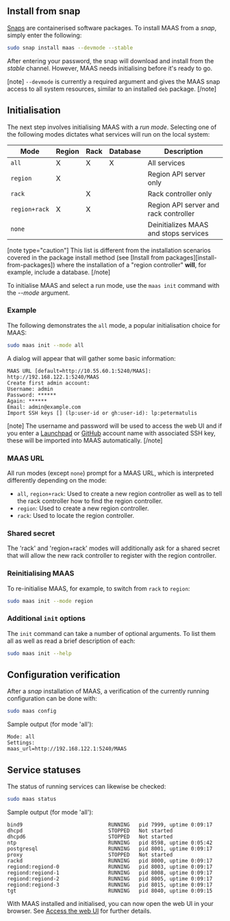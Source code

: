 <!--
Todo:
- Track bug: https://goo.gl/Yifghb
-->
## Install from snap

[Snaps](https://snapcraft.io/docs) are containerised software packages. To install MAAS from a *snap*, simply enter the following:

``` bash
sudo snap install maas --devmode --stable
```

After entering your password, the snap will download and install from the *stable* channel. However, MAAS needs initialising before it's ready to go.

[note]
`--devmode` is currently a required argument and gives the MAAS snap access to all system resources, similar to an installed `deb` package.
[/note]

## Initialisation

The next step involves initialising MAAS with a *run mode*. Selecting one of the following modes dictates what services will run on the local system:

| Mode          | Region | Rack | Database | Description                           |
|---------------|--------|------|----------|---------------------------------------|
| `all`         | X      | X    | X        | All services                          |
| `region`      | X      |      |          | Region API server only                |
| `rack`        |        | X    |          | Rack controller only                  |
| `region+rack` | X      | X    |          | Region API server and rack controller |
| `none`        |        |      |          | Deinitializes MAAS and stops services |

[note type="caution"]
This list is different from the installation scenarios covered in the package install method (see [Install from packages][install-from-packages]) where the installation of a "region controller" **will**, for example, include a database.
[/note]

To initialise MAAS and select a run mode, use the `maas init` command with the *--mode* argument.

### Example

The following demonstrates the `all` mode, a popular initialisation choice for MAAS:

``` bash
sudo maas init --mode all
```

A dialog will appear that will gather some basic information:

``` no-highlight
MAAS URL [default=http://10.55.60.1:5240/MAAS]: http://192.168.122.1:5240/MAAS
Create first admin account:       
Username: admin
Password: ******
Again: ******
Email: admin@example.com
Import SSH keys [] (lp:user-id or gh:user-id): lp:petermatulis
```

[note]
The username and password will be used to access the web UI and if you enter a [Launchpad](https://launchpad.net/) or [GitHub](https://github.com) account name with associated SSH key, these will be imported into MAAS automatically.
[/note]

### MAAS URL

All run modes (except `none`) prompt for a MAAS URL, which is interpreted differently depending on the mode:

-   `all`, `region+rack`: Used to create a new region controller as well as to tell the rack controller how to find the region controller.
-   `region`: Used to create a new region controller.
-   `rack`: Used to locate the region controller.

### Shared secret

The 'rack' and 'region+rack' modes will additionally ask for a shared secret that will allow the new rack controller to register with the region controller.

### Reinitialising MAAS

To re-initialise MAAS, for example, to switch from `rack` to `region`:

``` bash
sudo maas init --mode region
```

### Additional `init` options

The `init` command can take a number of optional arguments. To list them all as well as read a brief description of each:

``` bash
sudo maas init --help
```

## Configuration verification

After a *snap* installation of MAAS, a verification of the currently running configuration can be done with:

``` bash
sudo maas config
```

Sample output (for mode 'all'):

``` no-highlight
Mode: all
Settings:
maas_url=http://192.168.122.1:5240/MAAS
```

## Service statuses

The status of running services can likewise be checked:

``` bash
sudo maas status
```

Sample output (for mode 'all'):

``` no-highlight
bind9                            RUNNING   pid 7999, uptime 0:09:17
dhcpd                            STOPPED   Not started
dhcpd6                           STOPPED   Not started
ntp                              RUNNING   pid 8598, uptime 0:05:42
postgresql                       RUNNING   pid 8001, uptime 0:09:17
proxy                            STOPPED   Not started
rackd                            RUNNING   pid 8000, uptime 0:09:17
regiond:regiond-0                RUNNING   pid 8003, uptime 0:09:17
regiond:regiond-1                RUNNING   pid 8008, uptime 0:09:17
regiond:regiond-2                RUNNING   pid 8005, uptime 0:09:17
regiond:regiond-3                RUNNING   pid 8015, uptime 0:09:17
tgt                              RUNNING   pid 8040, uptime 0:09:15
```

With MAAS installed and initialised, you can now open the web UI in your browser. See [Access the web UI](installconfig-webui.md#access-the-web-ui) for further details.

<!-- LINKS -->

